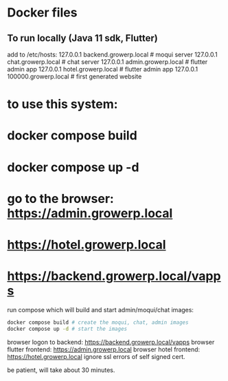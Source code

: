 # Docker files

## To run locally (Java 11 sdk, Flutter)

add to /etc/hosts:
127.0.0.1 backend.growerp.local # moqui server
127.0.0.1 chat.growerp.local # chat server
127.0.0.1 admin.growerp.local # flutter admin app
127.0.0.1 hotel.growerp.local # flutter admin app
127.0.0.1 100000.growerp.local # first generated website

# to use this system:
# docker compose build
# docker compose up -d
# go to the browser: https://admin.growerp.local
#                    https://hotel.growerp.local
#                    https://backend.growerp.local/vapps


run compose which will build and start admin/moqui/chat images:
```sh
docker compose build # create the moqui, chat, admin images
docker compose up -d # start the images
```

browser logon to backend: https://backend.growerp.local/vapps
browser flutter frontend: https://admin.growerp.local
browser hotel frontend: https://hotel.growerp.local
ignore ssl errors of self signed cert.

be patient, will take about 30 minutes.